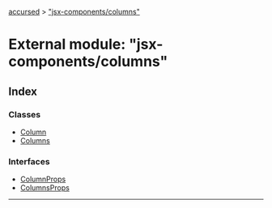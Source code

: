 [accursed](../README.md) > ["jsx-components/columns"](../modules/_jsx_components_columns_.md)

# External module: "jsx-components/columns"

## Index

### Classes

* [Column](../classes/_jsx_components_columns_.column.md)
* [Columns](../classes/_jsx_components_columns_.columns.md)

### Interfaces

* [ColumnProps](../interfaces/_jsx_components_columns_.columnprops.md)
* [ColumnsProps](../interfaces/_jsx_components_columns_.columnsprops.md)

---

